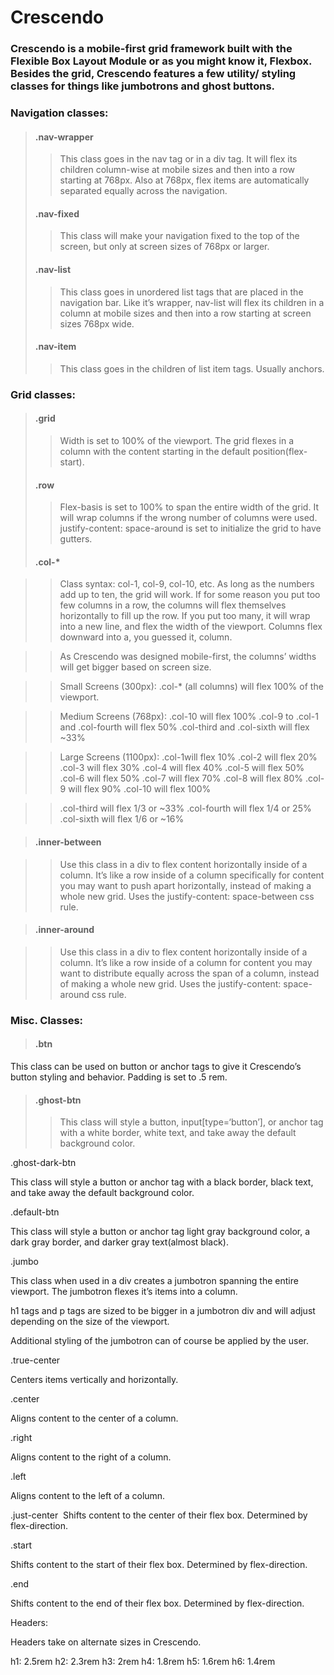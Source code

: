 # Crescendo
### Crescendo is a mobile-first grid framework built with the Flexible Box Layout Module or as you might know it, Flexbox. Besides the grid, Crescendo features a few utility/ styling classes for things like jumbotrons and ghost buttons. 


### Navigation classes: 
>#### .nav-wrapper
>>This class goes in the nav tag or in a div tag. It will flex its children column-wise at mobile sizes and then into a row starting at 768px. Also at 768px, flex items are automatically separated equally across the navigation. 
>#### .nav-fixed
>>This class will make your navigation fixed to the top of the screen, but only at screen sizes of 768px or larger.
>#### .nav-list
>>This class goes in unordered list tags that are placed in the navigation bar. Like it’s wrapper, nav-list will flex its children in a column at mobile sizes and then into a row starting at screen sizes 768px wide.
>#### .nav-item
>>This class goes in the children of list item tags. Usually anchors.
### Grid classes:
>#### .grid
>> Width is set to 100% of the viewport. The grid flexes in a column with the content starting in the default position(flex-start).
>#### .row
>> Flex-basis is set to 100% to span the entire width of the grid. It will wrap columns if the wrong number of columns were used. justify-content: space-around is set to initialize the grid to have gutters.
>#### .col-*

>> Class syntax: col-1, col-9, col-10, etc. As long as the numbers add up to ten, the grid will work. If for some reason you put too few columns in a row, the columns will flex themselves horizontally to fill up the row. If you put too many, it will wrap into a new line, and flex the width of the viewport. Columns flex downward into a, you guessed it, column.

>> As Crescendo was designed mobile-first, the columns’ widths will get bigger based on screen size. 

>> Small Screens (300px):
>> .col-* (all columns) will flex 100% of the viewport.

>> Medium Screens (768px):
>> .col-10 will flex 100%
>> .col-9 to .col-1 and .col-fourth will flex 50%
>> .col-third and .col-sixth will flex ~33%

>> Large Screens (1100px):
>> .col-1will flex 10%
>> .col-2 will flex 20%
>> .col-3 will flex 30%
>> .col-4 will flex 40%
>> .col-5 will flex 50%
>> .col-6 will flex 50%
>> .col-7 will flex 70%
>> .col-8 will flex 80%
>> .col-9 will flex 90%
>> .col-10 will flex 100% 

>> .col-third will flex 1/3 or ~33%
>> .col-fourth will flex 1/4 or 25%
>> .col-sixth will flex 1/6 or ~16%

>#### .inner-between

>> Use this class in a div to flex content horizontally inside of a column. It’s like a row inside of a column specifically for content you may want to push apart horizontally, instead of making a whole new grid. Uses the justify-content: space-between css rule. 

>#### .inner-around

>> Use this class in a div to flex content horizontally inside of a column. It’s like a row inside of a column for content you may want to distribute equally across the span of a column, instead of making a whole new grid. Uses the justify-content: space-around css rule.

### Misc. Classes:

>#### .btn

This class can be used on button or anchor tags to give it Crescendo’s button styling and behavior. Padding is set to .5 rem.

>#### .ghost-btn 
>> This class will style a button, input[type=‘button’], or anchor tag with a white border, white text, and take away the default background color. 

.ghost-dark-btn

This class will style a button or anchor tag with a black border, black text, and take away the default background color. 

.default-btn 

This class will style a button or anchor tag light gray background color, a dark gray border, and darker gray text(almost black).


.jumbo

This class when used in a div creates a jumbotron spanning the entire viewport. The jumbotron flexes it’s items into a column.

h1 tags and p tags are sized to be bigger in a jumbotron div and will adjust depending on the size of the viewport. 

Additional styling of the jumbotron can of course be applied by the user. 


.true-center

Centers items vertically and horizontally.

.center

Aligns content to the center of a column.

.right 

Aligns content to the right of a column.

.left

Aligns content to the left of a column.

.just-center
 Shifts content to the center of their flex box. Determined by flex-direction.

.start 

Shifts content to the start of their flex box. Determined by flex-direction.

.end

Shifts content to the end of their flex box. Determined by flex-direction.


Headers:

Headers take on alternate sizes in Crescendo. 

h1: 2.5rem
h2: 2.3rem
h3: 2rem
h4: 1.8rem
h5: 1.6rem
h6: 1.4rem
